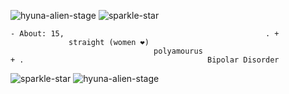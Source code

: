 ![hyuna-alien-stage](https://github.com/user-attachments/assets/fc54b4bb-72ac-430a-8caf-a1777cc6f9af) ![sparkle-star](https://github.com/user-attachments/assets/82fe9581-429b-4924-b01f-7218c24e03e1)


    - About: 15,                                             . + 
                 straight (women ❤)
                                    polyamourus    
    + .                                         Bipolar Disorder

    
![sparkle-star](https://github.com/user-attachments/assets/82fe9581-429b-4924-b01f-7218c24e03e1) ![hyuna-alien-stage](https://github.com/user-attachments/assets/20b9b871-64d7-4d07-8d0e-ddca4eadec08)
<!---
alnstfan/alnstfan is a ✨ special ✨ repository because its `README.md` (this file) appears on your GitHub profile.
You can click the Preview link to take a look at your changes.
--->
